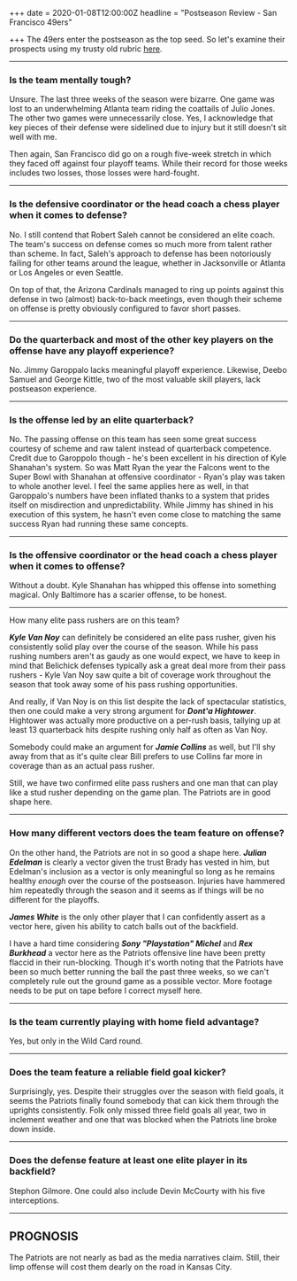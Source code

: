 +++
date = 2020-01-08T12:00:00Z
headline = "Postseason Review - San Francisco 49ers"

+++
The 49ers enter the postseason as the top seed. So let's examine their prospects using my trusty old rubric [here](https://owlpicks.com/posts/postseason-review-team-assessment-rubric/ "Rubric").

***

### Is the team mentally tough?

Unsure. The last three weeks of the season were bizarre. One game was lost to an underwhelming Atlanta team riding the coattails of Julio Jones. The other two games were unnecessarily close. Yes, I acknowledge that key pieces of their defense were sidelined due to injury but it still doesn't sit well with me.

Then again, San Francisco did go on a rough five-week stretch in which they faced off against four playoff teams. While their record for those weeks includes two losses, those losses were hard-fought.

***

### Is the defensive coordinator or the head coach a chess player when it comes to defense?

No. I still contend that Robert Saleh cannot be considered an elite coach. The team's success on defense comes so much more from talent rather than scheme. In fact, Saleh's approach to defense has been notoriously failing for other teams around the league, whether in Jacksonville or Atlanta or Los Angeles or even Seattle.

On top of that, the Arizona Cardinals managed to ring up points against this defense in two (almost) back-to-back meetings, even though their scheme on offense is pretty obviously configured to favor short passes. 

***

### Do the quarterback and most of the other key players on the offense have any playoff experience?

No. Jimmy Garoppalo lacks meaningful playoff experience. Likewise, Deebo Samuel and George Kittle, two of the most valuable skill players, lack postseason experience.

***

### Is the offense led by an elite quarterback?

No. The passing offense on this team has seen some great success courtesy of scheme and raw talent instead of quarterback competence. Credit due to Garoppolo though - he's been excellent in his direction of Kyle Shanahan's system. So was Matt Ryan the year the Falcons went to the Super Bowl with Shanahan at offensive coordinator - Ryan's play was taken to whole another level. I feel the same applies here as well, in that Garoppalo's numbers have been inflated thanks to a system that prides itself on misdirection and unpredictability. While Jimmy has shined in his execution of this system, he hasn't even come close to matching the same success Ryan had running these same concepts. 

***

### Is the offensive coordinator or the head coach a chess player when it comes to offense?

Without a doubt. Kyle Shanahan has whipped this offense into something magical. Only Baltimore has a scarier offense, to be honest.

***

How many elite pass rushers are on this team?

**_Kyle Van Noy_** can definitely be considered an elite pass rusher, given his consistently solid play over the course of the season. While his pass rushing numbers aren't as gaudy as one would expect, we have to keep in mind that Belichick defenses typically ask a great deal more from their pass rushers - Kyle Van Noy saw quite a bit of coverage work throughout the season that took away some of his pass rushing opportunities.

And really, if Van Noy is on this list despite the lack of spectacular statistics, then one could make a very strong argument for **_Dont'a Hightower_**.  Hightower was actually more productive on a per-rush basis, tallying up at least 13 quarterback hits despite rushing only half as often as Van Noy.

Somebody could make an argument for **_Jamie Collins_** as well, but I'll shy away from that as it's quite clear Bill prefers to use Collins far more in coverage than as an actual pass rusher.

Still, we have two confirmed elite pass rushers and one man that can play like a stud rusher depending on the game plan. The Patriots are in good shape here.

***

### How many different vectors does the team feature on offense?

On the other hand, the Patriots are not in so good a shape here. **_Julian Edelman_** is clearly a vector given the trust Brady has vested in him, but Edelman's inclusion as a vector is only meaningful so long as he remains healthy _enough_ over the course of the postseason. Injuries have hammered him repeatedly through the season and it seems as if things will be no different for the playoffs.

**_James White_** is the only other player that I can confidently assert as a vector here, given his ability to catch balls out of the backfield.

I have a hard time considering **_Sony "Playstation" Michel_** and **_Rex Burkhead_** a vector here as the Patriots offensive line have been pretty flaccid in their run-blocking. Though it's worth noting that the Patriots have been so much better running the ball the past three weeks, so we can't completely rule out the ground game as a possible vector. More footage needs to be put on tape before I correct myself here.

***

### Is the team currently playing with home field advantage?

Yes, but only in the Wild Card round.

***

### Does the team feature a reliable field goal kicker?

Surprisingly, yes. Despite their struggles over the season with field goals, it seems the Patriots finally found somebody that can kick them through the uprights consistently. Folk only missed three field goals all year, two in inclement weather and one that was blocked when the Patriots line broke down inside.

***

### Does the defense feature at least one elite player in its backfield?

Stephon Gilmore. One could also include Devin McCourty with his five interceptions.

***

## PROGNOSIS

The Patriots are not nearly as bad as the media narratives claim. Still, their limp offense will cost them dearly on the road in Kansas City.